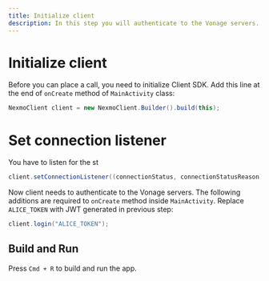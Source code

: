 ```yaml
---
title: Initialize client
description: In this step you will authenticate to the Vonage servers.
---
```


# Initialize client

Before you can place a call, you need to initialize Client SDK. Add this line at the end of `onCreate` method of `MainActivity` class:

```java
NexmoClient client = new NexmoClient.Builder().build(this);
```

# Set connection listener

You have to listen for the st

```java
client.setConnectionListener((connectionStatus, connectionStatusReason) -> runOnUiThread(() -> connectionStatusTextView.setText(connectionStatus.toString())));
```



Now client needs to authenticate to the Vonage servers. The following additions are required to `onCreate` method inside `MainActivity`. Replace `ALICE_TOKEN` with JWT generated in previous step:

```java
client.login("ALICE_TOKEN");
```


## Build and Run

Press `Cmd + R` to build and run the app.

